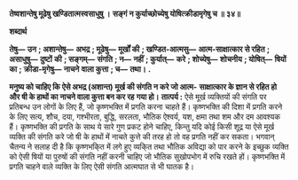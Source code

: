 **तेष्वशान्तेषु मूढेषु खण्डितात्मस्वसाधुषु ।** **सङ्गं न कुर्याच्छोच्येषु योषित्क्रीडामृगेषु च ॥ ३४॥** 

**शब्दार्थ** 

**तेषु—** **उन** **; अशान्तेषु—** **अभद्र** **; मूढेषु—** **मूर्खों की** **; खण्डित-आत्मसु—** **आत्म-साक्षात्कार से रहित** **; असाधुषु—** **दुष्टों** **की** **; सङ्गम्—** **संगति** **; न—** **नहीं** **; कुर्यात्—** **करे** **; शोच्येषु—** **शोचनीय** **; योषित्—** **षियों का** **; क्रीडा-मृगेषु—** **नाचने** **वाला कुत्ता** **; च—** **तथा।** **.** 

**मनुष्य को चाहिए कि ऐसे अभद्र (अशान्त) मूर्ख की संगति न करे जो आत्म-** **साक्षात्कार के ज्ञान से रहित हो और षी के हाथों का नाचने वाला कुत्ता बन कर रह** **गया हो।** **तात्पर्य :** ऐसे मूर्ख व्यक्तियों की संगति पर प्रतिबन्ध उन लोगों के लिए हैं, जो कृष्णभक्ति में प्रगति करना चाहते हैं। कृष्णभक्ति की दिशा में प्रगति करने के लिए सत्य, शौच, दया, गश्भीरता, बुद्धि, सरलता, भौतिक ऐश्वर्य, यश, क्षमा तथा शम और दम आवश्यक हैं। कृष्णभक्ति की प्रगति के साथ ये सारे गुण प्रकट होने चाहिए, किन्तु यदि कोई किसी शूद्र या ऐसे मूर्ख व्यक्ति की संगति करे जो षी के हाथों में नाचते कुत्ते की तरह हो तो वह प्रगति नहीं कर सकता। भगवान् चैतन्य ने सलाह दी है कि कृष्णभकि्त में लगे हुए व्यकि्त तथा भौतिक अविद्या को पार करने के इच्छुक व्यक्ति को ऐसी षियों या पुरुषों की संगति नहीं करनी चाहिए जो भौतिक सुखोपभोग में रुचि रखते हों। कृष्णभक्ति में प्रगति चाहने वाले व्यक्ति के लिए ऐसी संगति आत्मघात से भी घातक है।  